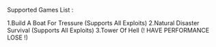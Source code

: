 Supported Games List : 

1.Build A Boat For Tressure (Supports All Exploits)
2.Natural Disaster Survival (Supports All Exploits)
3.Tower Of Hell (! HAVE PERFORMANCE LOSE !)
